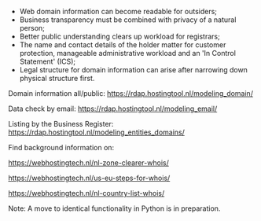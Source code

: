 - Web domain information can become readable for outsiders;
- Business transparency must be combined with privacy of a natural person;
- Better public understanding clears up workload for registrars;
- The name and contact details of the holder matter for customer protection, manageable administrative workload and an 'In Control Statement' (ICS);
- Legal structure for domain information can arise after narrowing down physical structure first.

Domain information all/public: https://rdap.hostingtool.nl/modeling_domain/

Data check by email: https://rdap.hostingtool.nl/modeling_email/

Listing by the Business Register: https://rdap.hostingtool.nl/modeling_entities_domains/

Find background information on:

https://webhostingtech.nl/nl-zone-clearer-whois/

https://webhostingtech.nl/us-eu-steps-for-whois/

https://webhostingtech.nl/nl-country-list-whois/

Note: A move to identical functionality in Python is in preparation.
